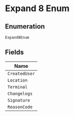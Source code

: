 
# Expand 8 Enum

## Enumeration

`Expand8Enum`

## Fields

| Name |
|  --- |
| `CreatedUser` |
| `Location` |
| `Terminal` |
| `Changelogs` |
| `Signature` |
| `ReasonCode` |

